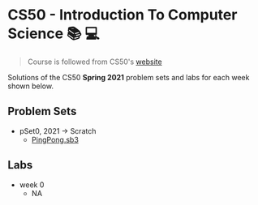 # CS50 - Introduction To Computer Science 📚 💻

>Course is followed from CS50's [website](https://cs50.harvard.edu/x/2021/)

Solutions of the CS50 **Spring 2021** problem sets and labs for each week shown below.

## Problem Sets

- pSet0, 2021 -> Scratch
  - [PingPong.sb3](./problems/pSet0/PingPong.sb3)

## Labs

- week 0
  - NA
